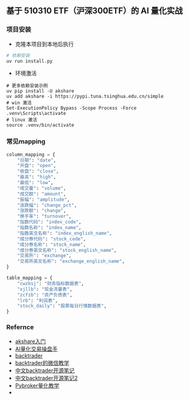 ## 基于 510310 ETF（沪深300ETF）的 AI 量化实战

### 项目安装

- 克隆本项目到本地后执行

```python
# 依赖安装
uv run install.py
```

- 环境激活
```shell
# 更多依赖安装示例
uv pip install -U akshare
uv add akshare -i https://pypi.tuna.tsinghua.edu.cn/simple
# win 激活
Set-ExecutionPolicy Bypass -Scope Process -Force
.venv\Scripts\activate
# linux 激活
source .venv/bin/activate
```

### 常见mapping
```python
column_mapping = {
    "日期": "date",
    "开盘": "open",
    "收盘": "close",
    "最高": "high",
    "最低": "low",
    "成交量": "volume",
    "成交额": "amount",
    "振幅": "amplitude",
    "涨跌幅": "change_pct",
    "涨跌额": "change",
    "换手率": "turnover",
    "指数代码": "index_code",
    "指数名称": "index_name",
    "指数英文名称": "index_english_name",
    "成分券代码": "stock_code",
    "成分券名称": "stock_name",
    "成分券英文名称": "stock_english_name",
    "交易所": "exchange",
    "交易所英文名称": "exchange_english_name",
}

table_mapping = {
    "cwzbsj": "财务指标数据表",
    "xjllb": "现金流量表",
    "zcfzb": "资产负债表",
    "lrb": "利润表",
    "stock_daily": "股票每日行情数据表",
}
```


### Refernce

- [akshare入门](https://akshare.akfamily.xyz/introduction.html)
- [AI量化交易操盘手](https://github.com/aceliuchanghong/ai_quant_trade)
- [backtrader](https://github.com/aceliuchanghong/backtrader)
- [backtrader的微信教学](https://mp.weixin.qq.com/mp/appmsgalbum?action=getalbum&album_id=2380299870701420545)
- [中文backtrader开源笔记](https://github.com/aceliuchanghong/learn_backtrader)
- [中文backtrader开源笔记2](https://github.com/aceliuchanghong/backtrader_other)
- [Pybroker量化教学](https://github.com/aceliuchanghong/python_data_course)
-
